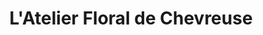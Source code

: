 ---
title: "L'Atelier Floral de Chevreuse"
url: /chevreuse/latelier-floral-de-chevreuse/
shop: Blumen
---